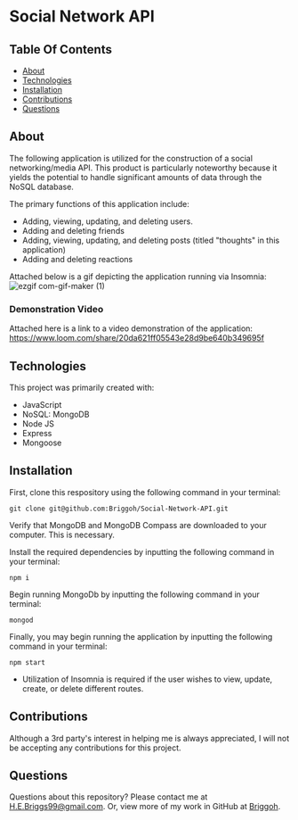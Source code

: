 # Social Network API

## Table Of Contents
* [About](#about)
* [Technologies](#technologies)
* [Installation](#installation)
* [Contributions](#contributions)
* [Questions](#questions)

## About
The following application is utilized for the construction of a social networking/media API. This product is particularly noteworthy because it yields the potential to handle significant amounts of data through the NoSQL database. 

The primary functions of this application include: 
- Adding, viewing, updating, and deleting users.
- Adding and deleting friends
- Adding, viewing, updating, and deleting posts (titled "thoughts" in this application)
- Adding and deleting reactions

Attached below is a gif depicting the application running via Insomnia: 
![ezgif com-gif-maker (1)](https://user-images.githubusercontent.com/109489824/207749880-1bd3e1f3-e2fd-4026-bd1b-e4ef6badd2ce.gif)

### Demonstration Video

Attached here is a link to a video demonstration of the application: 
https://www.loom.com/share/20da621ff05543e28d9be640b349695f

## Technologies
This project was primarily created with: 
* JavaScript
* NoSQL: MongoDB
* Node JS
* Express
* Mongoose

## Installation
First, clone this respository using the following command in your terminal:
<br>
```terminal
git clone git@github.com:Briggoh/Social-Network-API.git
```
Verify that MongoDB and MongoDB Compass are downloaded to your computer. This is necessary. 

Install the required dependencies by inputting the following command in your terminal:
```terminal
npm i
```
Begin running MongoDb by inputting the following command in your terminal: 
```terminal
mongod
```
Finally, you may begin running the application by inputting the following command in your terminal: 
```terminal
npm start
```


* Utilization of Insomnia is required if the user wishes to view, update, create, or delete different routes. 

## Contributions
Although a 3rd party's interest in helping me is always appreciated, I will not be accepting any contributions for this project.

## Questions
Questions about this repository? Please contact me at [H.E.Briggs99@gmail.com](mailto:H.E.Briggs99@gmail.com). Or, view more of my work in GitHub at [Briggoh](https://github.com/Briggoh).

